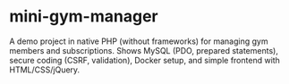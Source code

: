 # mini-gym-manager
A demo project in native PHP (without frameworks) for managing gym members and subscriptions.  Shows MySQL (PDO, prepared statements), secure coding (CSRF, validation), Docker setup, and simple frontend with HTML/CSS/jQuery.
